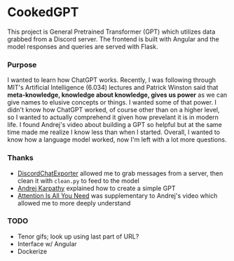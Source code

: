 # CookedGPT
This project is General Pretrained Transformer (GPT) which utilizes data grabbed from a Discord server. The frontend is built with Angular and the model responses and queries are served with Flask.

### Purpose
I wanted to learn how ChatGPT works. Recently, I was following through MIT's Artificial Intelligence (6.034) lectures and Patrick Winston said that **meta-knowledge, knowledge about knowledge, gives us power** as we can give names to elusive concepts or things. I wanted some of that power. I didn't know how ChatGPT worked, of course other than on a higher level, so I wanted to actually comprehend it given how prevelant it is in modern life. I found Andrej's video about building a GPT so helpful but at the same time made me realize I know less than when I started. Overall, I wanted to know how a language model worked, now I'm left with a lot more questions.

### Thanks
- [DiscordChatExporter](https://github.com/Tyrrrz/DiscordChatExporter) allowed me to grab messages from a server, then clean it with `clean.py` to feed to the model
- [Andrej Karpathy](https://youtu.be/kCc8FmEb1nY?si=WB1CDbZFmxV5kxYY) explained how to create a simple GPT
- [Attention Is All You Need](https://arxiv.org/abs/1706.03762) was supplementary to Andrej's video which allowed me to more deeply understand

### TODO
- Tenor gifs; look up using last part of URL?
- Interface w/ Angular
- Dockerize